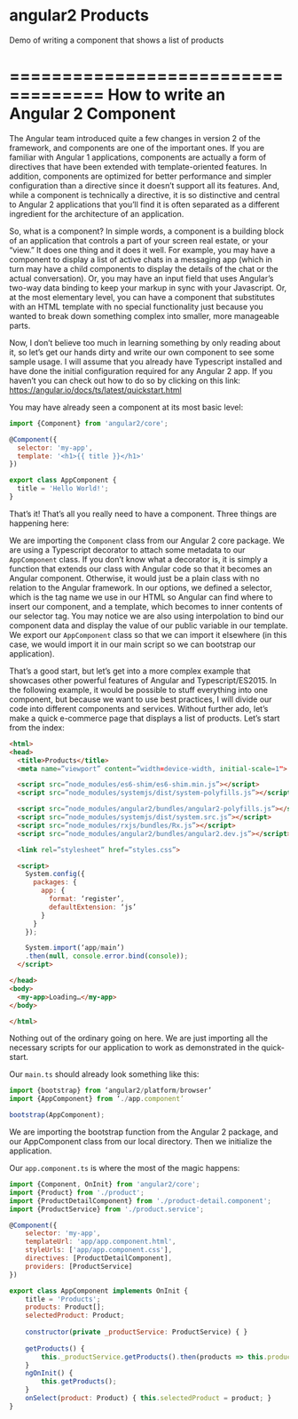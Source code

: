 # angular2 Products

Demo of writing a component that shows a list of products

===================================
How to write an Angular 2 Component 
===================================

The Angular team introduced quite a few changes in version 2 of the framework, and components are one of the important ones. If you are familiar with Angular 1 applications, components are actually a form of directives that have been extended with template-oriented features. In addition, components are optimized for better performance and simpler configuration than a directive since it doesn’t support all its features. And, while a component is technically a directive, it is so distinctive and central to Angular 2 applications that you’ll find it is often separated as a different ingredient for the architecture of an application.

So, what is a component? In simple words, a component is a building block of an application that controls a part of your screen real estate, or your “view.” It does one thing and it does it well. For example, you may have a component to display a list of active chats in a messaging app (which in turn may have a child components to display the details of the chat or the actual conversation). Or, you may have an input field that uses Angular’s two-way data binding to keep your markup in sync with your Javascript. Or, at the most elementary level, you can have a component that substitutes with an HTML template with no special functionality just because you wanted to break down something complex into smaller, more manageable parts.

Now, I don’t believe too much in learning something by only reading about it, so let’s get our hands dirty and write our own component to see some sample usage. I will assume that you already have Typescript installed and have done the initial configuration required for any Angular 2 app. If you haven’t you can check out how to do so by clicking on this link: https://angular.io/docs/ts/latest/quickstart.html

You may have already seen a component at its most basic level:

```javascript
import {Component} from 'angular2/core';

@Component({
  selector: 'my-app',
  template: '<h1>{{ title }}</h1>'
})

export class AppComponent {
  title = 'Hello World!';
}
```

That’s it! That’s all you really need to have a component. Three things are happening here:

We are importing the `Component` class from our Angular 2 core package.
We are using a Typescript decorator to attach some metadata to our `AppComponent` class. If you don’t know what a decorator is, it is simply a function that extends our class with Angular code so that it becomes an Angular component. Otherwise, it would just be a plain class with no relation to the Angular framework. In our options, we defined a selector, which is the tag name we use in our HTML so Angular can find where to insert our component, and a template, which becomes to inner contents of our selector tag. You may notice we are also using interpolation to bind our component data and display the value of our public variable in our template.
We export our `AppComponent` class so that we can import it elsewhere (in this case, we would import it in our main script so we can bootstrap our application).

That’s a good start, but let’s get into a more complex example that showcases other powerful features of Angular and Typescript/ES2015. In the following example, it would be possible to stuff everything into one component, but because we want to use best practices, I will divide our code into different components and services. Without further ado, let’s make a quick e-commerce page that displays a list of products. Let’s start from the index:

```html
<html>
<head>
  <title>Products</title>
  <meta name=”viewport” content=”width=device-width, initial-scale=1">

  <script src=”node_modules/es6-shim/es6-shim.min.js”></script>
  <script src=”node_modules/systemjs/dist/system-polyfills.js”></script>

  <script src=”node_modules/angular2/bundles/angular2-polyfills.js”></script>
  <script src=”node_modules/systemjs/dist/system.src.js”></script>
  <script src=”node_modules/rxjs/bundles/Rx.js”></script>
  <script src=”node_modules/angular2/bundles/angular2.dev.js”></script>

  <link rel=”stylesheet” href=”styles.css”>

  <script>
    System.config({
      packages: { 
        app: {
          format: ‘register’,
          defaultExtension: ‘js’
        }
      }
    });

    System.import(‘app/main’)
    .then(null, console.error.bind(console));
  </script>

</head>
<body>
  <my-app>Loading…</my-app>
</body>

</html>
```

Nothing out of the ordinary going on here. We are just importing all the necessary scripts for our application to work as demonstrated in the quick-start.

Our `main.ts` should already look something like this:

```javascript
import {bootstrap} from ‘angular2/platform/browser’
import {AppComponent} from ‘./app.component’

bootstrap(AppComponent);
```

We are importing the bootstrap function from the Angular 2 package, and our AppComponent class from our local directory. Then we initialize the application.

Our `app.component.ts` is where the most of the magic happens:

```javascript
import {Component, OnInit} from 'angular2/core';
import {Product} from './product';
import {ProductDetailComponent} from './product-detail.component';
import {ProductService} from './product.service';

@Component({
    selector: 'my-app',
    templateUrl: 'app/app.component.html',
    styleUrls: ['app/app.component.css'],
    directives: [ProductDetailComponent],
    providers: [ProductService]
})

export class AppComponent implements OnInit {
    title = 'Products';
    products: Product[];
    selectedProduct: Product;
    
    constructor(private _productService: ProductService) { }
    
    getProducts() {
        this._productService.getProducts().then(products => this.products = products);
    }
    ngOnInit() {
        this.getProducts();
    }
    onSelect(product: Product) { this.selectedProduct = product; }
}
```
